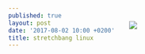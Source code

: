 ```yaml
---
published: true
layout: post
date: '2017-08-02 10:00 +0200'
title: stretchbang linux
---
```

<a href="/stretchbang"><img src="{{site.baseurl}}/media/stretchBangLogo.png" style="max-width:1347px; position:relative; left:50%; transform:translate(-50%, 0%); margin-top: -70px; margin-bottom: -170px"></a>

